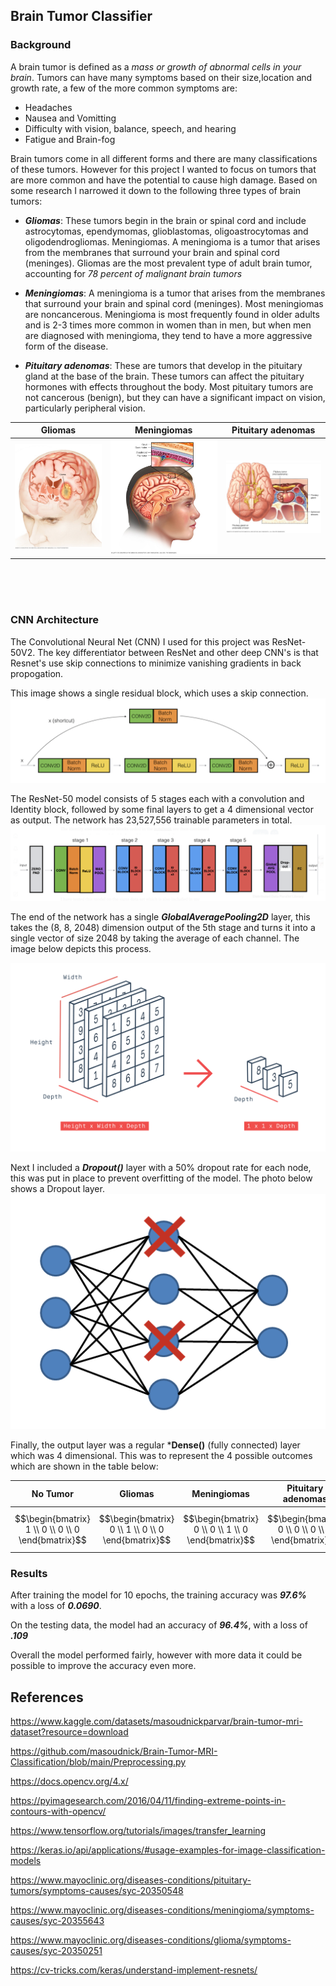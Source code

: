 ## Brain Tumor Classifier


### Background
A brain tumor is defined as a *mass or growth of abnormal cells in your brain*. Tumors can have many symptoms based on their size,location and growth rate, a few of the more common symptoms are:

* Headaches
* Nausea and Vomitting
* Difficulty with vision, balance, speech, and hearing
* Fatigue and Brain-fog

Brain tumors come in all different forms and there are many classifications of these tumors. However for this project I wanted to focus on tumors that are more common and have the potential to cause high damage. Based on some research I narrowed it down to the following three types of brain tumors:

* ***Gliomas***: These tumors begin in the brain or spinal cord and include astrocytomas, ependymomas, glioblastomas, oligoastrocytomas and oligodendrogliomas. Meningiomas. A meningioma is a tumor that arises from the membranes that surround your brain and spinal cord (meninges). Gliomas are the most prevalent type of adult brain tumor, accounting for *78 percent of malignant brain tumors*

* ***Meningiomas***: A meningioma is a tumor that arises from the membranes that surround your brain and spinal cord (meninges). Most meningiomas are noncancerous. Meningioma is most frequently found in older adults and is 2-3 times more common in women than in men, but when men are diagnosed with meningioma, they tend to have a more aggressive form of the disease.

* ***Pituitary adenomas***: These are tumors that develop in the pituitary gland at the base of the brain. These tumors can affect the pituitary hormones with effects throughout the body. Most pituitary tumors are not cancerous (benign), but they can have a significant impact on vision, particularly peripheral vision.

|              Gliomas             |         Meningiomas                 |        Pituitary adenomas          | 
|----------------------------------|-------------------------------------|------------------------------------|
| ![gli](./utils/glioma_image.jpeg)|![men](./utils/meningioma_image.jpeg)|![pit](./utils/pituitary_image.jpeg)|

<br />
<br />
<br />

### CNN Architecture

The Convolutional Neural Net (CNN) I used for this project was ResNet-50V2. The key differentiator between ResNet and other deep CNN's is that   Resnet's use skip connections to minimize vanishing gradients in back propogation. 

This image shows a single residual block, which uses a skip connection.
![gli](./utils/res_block.png)



The ResNet-50 model consists of 5 stages each with a convolution and Identity block, followed by some final layers to get a 4 dimensional vector as output. The network has 23,527,556 trainable parameters in total.
![res](./utils/res_net.png)

The end of the network has a single ***GlobalAveragePooling2D*** layer, this takes the (8, 8, 2048) dimension output of the 5th stage and turns it into a single vector of size 2048 by taking the average of each channel. The image below depicts this process. 

![gap](./utils/global_average_pooling.png)

Next I included a ***Dropout()*** layer with a 50% dropout rate for each node, this was put in place to prevent overfitting of the model. The photo below shows a Dropout layer.
![drp](./utils/dropout.png)

Finally, the output layer was a regular ***Dense()** (fully connected) layer which was 4 dimensional. This was to represent the 4 possible outcomes which are shown in the table below:

|   No Tumor         |              Gliomas             |         Meningiomas                 |        Pituitary adenomas          | 
|--------------------|----------------------------------|-------------------------------------|------------------------------------|
$$\begin{bmatrix} 1  \\ 0 \\ 0 \\ 0 \end{bmatrix}$$ | $$\begin{bmatrix} 0  \\ 1 \\ 0 \\ 0 \end{bmatrix}$$| $$\begin{bmatrix} 0  \\ 0 \\ 1 \\ 0 \end{bmatrix}$$ | $$\begin{bmatrix} 0  \\ 0 \\ 0 \\ 1 \end{bmatrix}$$


### Results

After training the model for 10 epochs, the training accuracy was ***97.6%*** with a loss of ***0.0690***.

On the testing data, the model had an accuracy of ***96.4%***, with a loss of ***.109***

Overall the model performed fairly, however with more data it could be possible to improve the accuracy even more.



## References
https://www.kaggle.com/datasets/masoudnickparvar/brain-tumor-mri-dataset?resource=download

https://github.com/masoudnick/Brain-Tumor-MRI-Classification/blob/main/Preprocessing.py

https://docs.opencv.org/4.x/
                    
https://pyimagesearch.com/2016/04/11/finding-extreme-points-in-contours-with-opencv/

https://www.tensorflow.org/tutorials/images/transfer_learning

https://keras.io/api/applications/#usage-examples-for-image-classification-models

https://www.mayoclinic.org/diseases-conditions/pituitary-tumors/symptoms-causes/syc-20350548

https://www.mayoclinic.org/diseases-conditions/meningioma/symptoms-causes/syc-20355643

https://www.mayoclinic.org/diseases-conditions/glioma/symptoms-causes/syc-20350251

https://cv-tricks.com/keras/understand-implement-resnets/